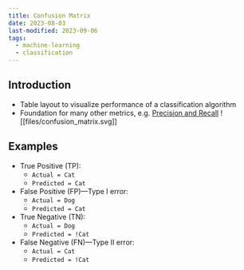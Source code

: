 ```yaml
---
title: Confusion Matrix
date: 2023-08-03
last-modified: 2023-09-06
tags:
  - machine-learning
  - classification
---
```


## Introduction

- Table layout to visualize performance of a classification algorithm
- Foundation for many other metrics, e.g. [Precision and Recall](notes/Precision%20and%20Recall.md)
![[files/confusion_matrix.svg]]

## Examples

- True Positive (TP):
	- `Actual = Cat`
	- `Predicted = Cat`
- False Positive (FP)—Type I error:
	- `Actual = Dog`
	- `Predicted = Cat`
- True Negative (TN):
	- `Actual = Dog`
	- `Predicted = !Cat`
- False Negative (FN)—Type II error:
	- `Actual = Cat`
	- `Predicted = !Cat`
